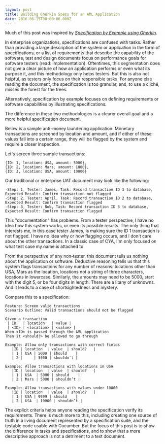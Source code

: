 ```yaml
---
layout: post
title: Building Gherkin Specs for an AML Application
date: 2016-06-15T00:00:00.000Z
---
```


Much of this post was inspired by [_Specification by Example using Gherkin_](https://www.manning.com/books/specification-by-example-using-gherkin).

In enterprise organizations, specifications are confused with tasks. Rather than providing a large description of the system or application in the form of specifications, or a list of requirements that describe the capability of the software, test and design documents focus on performance goals for software testers (read: implementation). Oftentimes, this segmentation does not give a clear picture of how an application performs or even what its purpose it, and this methodology only helps testers. But this is also not helpful, as testers only focus on their responsible tasks. For anyone else reading the document, the specification is too granular, and, to use a cliché, misses the forest for the trees.

Alternatively, specification by example focuses on defining requirements or software capabilities by illustrating specifications.

The difference in these two methodologies is a clearer overall goal and a more helpful specification document.

Below is a sample anti-money laundering application. Monetary transactions are screened by location and amount, and if either of these values fall into a certain range, they will be flagged by the system and require a closer inspection.

Let's screen three sample transactions:

```
{ID: 1, location: USA, amount: 5000},
{ID: 2, location: Mars, amount: 1000},
{ID: 3, location: USA, amount: 10000}
```

Our traditional or enterprise UAT document may look like the following:

```
-Step: 1, Tester: James, Task: Record transaction ID 1 to database, Expected Result: Confirm transaction not flagged
-Step: 2, Tester: April, Task: Record transaction ID 2 to database, Expected Result: Confirm transaction flagged
-Step: 3, Tester: Bob, Task: Record transaction ID 3 to database, Expected Result: Confirm transaction flagged
```

This "documentation" has problems. From a tester perspective, I have no idea how this system works, or even its possible results. The only thing that interests me, in this case tester James, is making sure the ID 1 transaction is not flagged. I have no idea why or how flagging occurs, and I don't care about the other transactions. In a classic case of CYA, I'm only focused on what test case my name is attached to.

From the perspective of any non-tester, this document tells us nothing about the application or software. Deductive reasoning tells us that this system flags transactions for any number of reasons: locations other than USA, Mars as the location, locations not a string of three characters, locations in lowercase. Similarly, the amounts may need to be 5000, start with the digit 5, or be four digits in length. There are a litany of unknowns. And it leads to a case of shortsightedness and mystery.

Compare this to a specification:

```gherkin
Feature: Screen valid transactions
Scenario Outline: Valid transactions should not be flagged

Given a transaction
 | ID   | location   | value |
 | <ID> | <location> | <value> |
When <ID> is passed through the AML application
Then it <should?> be allowed to go through

Example: Allow only transactions with correct fields
   |ID | location  | value  | should?   |
   | 1 | USA | 5000 | should    |
   | 2 |     | 5000 | shouldn’t |

Example: Allow transactions with locations in USA
   |ID | location  | value  | should?   |
   | 1 | USA  | 5000 | should    |
   | 2 | Mars | 5000 | shouldn’t |

Example: Allow transactions with values under 10000
   |ID | location  | value  | should?   |
   | 1 | USA | 9999 | should    |
   | 2 | USA  | 10000 | shouldn’t |
```

The explicit criteria helps anyone reading the specification verify its requirements. There is much more to this, including creating one source of truth in a living document represented by a specification suite, and the testable code usable with Cucumber. But the focus of this post is to show the difference in tasks and specifications, and to show that a more descriptive approach is not a detriment to a test document.
